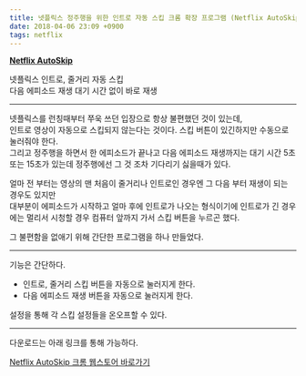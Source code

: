 ```yaml
---
title: 넷플릭스 정주행을 위한 인트로 자동 스킵 크롬 확장 프로그램 (Netflix AutoSkip)
date: 2018-04-06 23:09 +0900
tags: netflix
---
```


[**Netflix AutoSkip**][1]

넷플릭스 인트로, 줄거리 자동 스킵  
다음 에피소드 재생 대기 시간 없이 바로 재생

---

넷플릭스를 런칭때부터 쭈욱 쓰던 입장으로 항상 불편했던 것이 있는데,  
인트로 영상이 자동으로 스킵되지 않는다는 것이다. 스킵 버튼이 있긴하지만 수동으로 눌러줘야 한다.  
그리고 정주행을 하면서 한 에피소드가 끝나고 다음 에피소드 재생까지는 대기 시간 5초 또는 15초가 있는데 정주행에선 그 것 조차 기다리기 싫을때가 있다.

얼마 전 부터는 영상의 맨 처음이 줄거리나 인트로인 경우엔 그 다음 부터 재생이 되는 경우도 있지만  
대부분이 에피소드가 시작하고 얼마 후에 인트로가 나오는 형식이기에 인트로가 긴 경우에는 멀리서 시청할 경우 컴퓨터 앞까지 가서 스킵 버튼을 누르곤 했다.

그 불편함을 없애기 위해 간단한 프로그램을 하나 만들었다.

---

기능은 간단하다.

- 인트로, 줄거리 스킵 버튼을 자동으로 눌러지게 한다.
- 다음 에피소드 재생 버튼을 자동으로 눌러지게 한다.

설정을 통해 각 스킵 설정들을 온오프할 수 있다.

---

다운로드는 아래 링크를 통해 가능하다.

[Netflix AutoSkip 크롬 웹스토어 바로가기][1]


[1]: https://chrome.google.com/webstore/detail/pfcombngcgnehkbdoafkhdcfdmklboai
